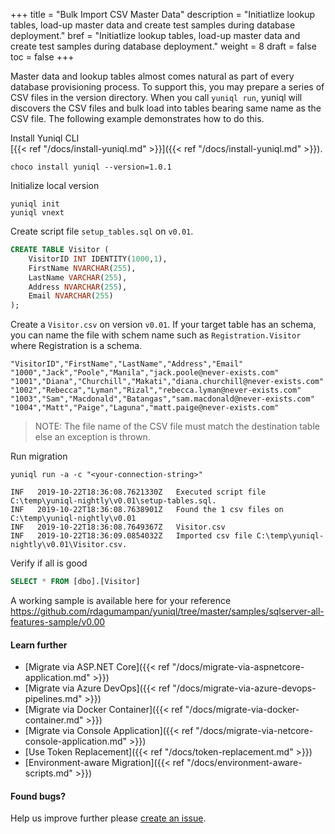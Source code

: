 +++
title = "Bulk Import CSV Master Data"
description = "Initiatlize lookup tables, load-up master data and create test samples during database deployment."
bref = "Initiatlize lookup tables, load-up master data and create test samples during database deployment."
weight = 8
draft = false
toc = false
+++

Master data and lookup tables almost comes natural as part of every database provisioning process. To support this, you may prepare a series of CSV files in the version directory. When you call `yuniql run`, yuniql will discovers the CSV files and bulk load into tables bearing same name as the CSV file. The following example demonstrates how to do this.

Install Yuniql CLI<br>
[{{< ref "/docs/install-yuniql.md" >}}]({{< ref "/docs/install-yuniql.md" >}}).

```shell
choco install yuniql --version=1.0.1
```

Initialize local version

```shell
yuniql init
yuniql vnext
```

Create script file `setup_tables.sql` on `v0.01`.

```sql
CREATE TABLE Visitor (
	VisitorID INT IDENTITY(1000,1),
	FirstName NVARCHAR(255),
	LastName VARCHAR(255),
	Address NVARCHAR(255),
	Email NVARCHAR(255)
);
```

Create a `Visitor.csv` on version `v0.01`. If your target table has an schema, you can name the file with schem name such as `Registration.Visitor` where Registration is a schema.

```csv
"VisitorID","FirstName","LastName","Address","Email"
"1000","Jack","Poole","Manila","jack.poole@never-exists.com"
"1001","Diana","Churchill","Makati","diana.churchill@never-exists.com"
"1002","Rebecca","Lyman","Rizal","rebecca.lyman@never-exists.com"
"1003","Sam","Macdonald","Batangas","sam.macdonald@never-exists.com"
"1004","Matt","Paige","Laguna","matt.paige@never-exists.com"
```

>NOTE: The file name of the CSV file must match the destination table else an exception is thrown.

Run migration

```shell
yuniql run -a -c "<your-connection-string>"

INF   2019-10-22T18:36:08.7621330Z   Executed script file C:\temp\yuniql-nightly\v0.01\setup-tables.sql.
INF   2019-10-22T18:36:08.7638901Z   Found the 1 csv files on C:\temp\yuniql-nightly\v0.01
INF   2019-10-22T18:36:08.7649367Z   Visitor.csv
INF   2019-10-22T18:36:09.0854032Z   Imported csv file C:\temp\yuniql-nightly\v0.01\Visitor.csv.
```

Verify if all is good

```sql
SELECT * FROM [dbo].[Visitor]
```

A working sample is available here for your reference
https://github.com/rdagumampan/yuniql/tree/master/samples/sqlserver-all-features-sample/v0.00

#### Learn further

* [Migrate via ASP.NET Core]({{< ref "/docs/migrate-via-aspnetcore-application.md" >}})
* [Migrate via Azure DevOps]({{< ref "/docs/migrate-via-azure-devops-pipelines.md" >}})
* [Migrate via Docker Container]({{< ref "/docs/migrate-via-docker-container.md" >}})
* [Migrate via Console Application]({{< ref "/docs/migrate-via-netcore-console-application.md" >}})
* [Use Token Replacement]({{< ref "/docs/token-replacement.md" >}})
* [Environment-aware Migration]({{< ref "/docs/environment-aware-scripts.md" >}})

#### Found bugs?

Help us improve further please [create an issue](https://github.com/rdagumampan/yuniql/issues/new).